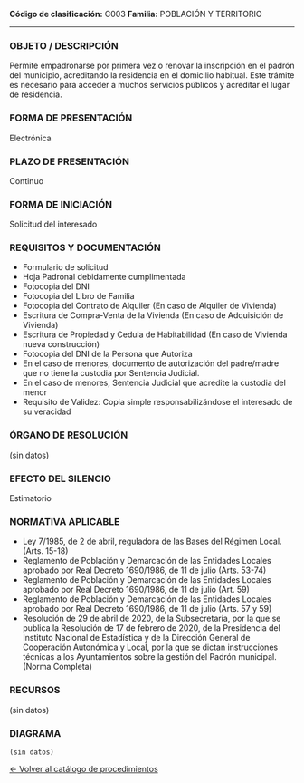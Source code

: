 
**Código de clasificación:** C003
**Familia:** POBLACIÓN Y TERRITORIO

---

### OBJETO / DESCRIPCIÓN

Permite empadronarse por primera vez o renovar la inscripción en el padrón del municipio, acreditando la residencia en el domicilio habitual. Este trámite es necesario para acceder a muchos servicios públicos y acreditar el lugar de residencia.

### FORMA DE PRESENTACIÓN

Electrónica

### PLAZO DE PRESENTACIÓN

Continuo

### FORMA DE INICIACIÓN

Solicitud del interesado

### REQUISITOS Y DOCUMENTACIÓN

- Formulario de solicitud
- Hoja Padronal debidamente cumplimentada
- Fotocopia del DNI
- Fotocopia del Libro de Familia
- Fotocopia del Contrato de Alquiler  (En caso de Alquiler de Vivienda)
- Escritura de Compra-Venta de la Vivienda (En caso de Adquisición de Vivienda)
- Escritura de Propiedad y Cedula de Habitabilidad (En caso de Vivienda nueva construcción)
- Fotocopia del DNI de la Persona que Autoriza
- En el caso de menores, documento de autorización del padre/madre que no tiene la custodia por Sentencia Judicial.
- En el caso de menores, Sentencia Judicial que acredite la custodia del menor
- Requisito de Validez: Copia simple responsabilizándose el interesado de su veracidad

### ÓRGANO DE RESOLUCIÓN

(sin datos)

### EFECTO DEL SILENCIO

Estimatorio

### NORMATIVA APLICABLE

- Ley 7/1985, de 2 de abril, reguladora de las Bases del Régimen Local. (Arts. 15-18)
- Reglamento de Población y Demarcación de las Entidades Locales aprobado por Real Decreto 1690/1986, de 11 de julio (Arts. 53-74)
- Reglamento de Población y Demarcación de las Entidades Locales aprobado por Real Decreto 1690/1986, de 11 de julio (Art. 59)
- Reglamento de Población y Demarcación de las Entidades Locales aprobado por Real Decreto 1690/1986, de 11 de julio (Arts. 57 y 59)
- Resolución de 29 de abril de 2020, de la Subsecretaría, por la que se publica la Resolución de 17 de febrero de 2020, de la Presidencia del Instituto Nacional de Estadística y de la Dirección General de Cooperación Autonómica y Local, por la que se dictan instrucciones técnicas a los Ayuntamientos sobre la gestión del Padrón municipal. (Norma Completa)

### RECURSOS

(sin datos)

### DIAGRAMA

```mermaid
(sin datos)
```

[← Volver al catálogo de procedimientos](../buscador.md)